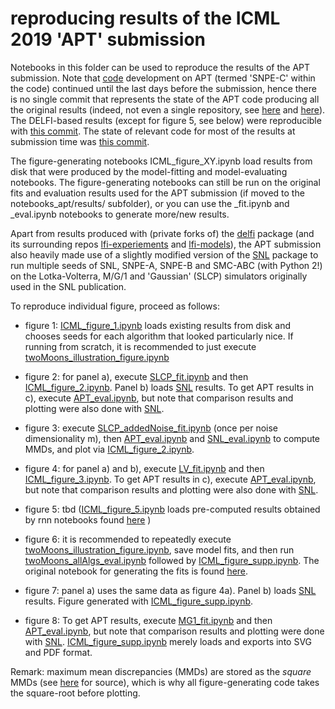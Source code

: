 # reproducing results of the ICML 2019 'APT' submission 

Notebooks in this folder can be used to reproduce the results of the APT submission. 
Note that [code](https://github.com/mackelab/delfi_int) development on APT (termed 'SNPE-C' within the code) continued until the last days before the submission, hence there is no single commit that represents the state of the APT code producing all the original results (indeed, not even a single repository, see [here](https://github.com/mnonnenm/delfi_int/commits/snpec_disc) and [here](https://github.com/dgreenberg/delfi_int/commits/snpec)). The DELFI-based results (except for figure 5, see below) were reproducible with [this commit](https://github.com/mnonnenm/delfi_int/commit/70d5a6701c304287098b0be34f33871fabcf1e4e). The state of relevant code for most of the results at submission time was [this commit](https://github.com/mnonnenm/delfi_int/commit/3e55de7b50874f09269326ddc48dcc63d347f58a). 

The figure-generating notebooks ICML_figure_XY.ipynb load results from disk that were produced by the model-fitting and model-evaluating notebooks. 
The figure-generating notebooks can still be run on the original fits and evaluation results used for the APT submission (if moved to the notebooks_apt/results/ subfolder), or you can use the _fit.ipynb and _eval.ipynb notebooks to generate more/new results.

Apart from results produced with (private forks of) the [delfi](https://github.com/mackelab/delfi_int) package (and its surrounding repos [lfi-experiements](https://github.com/mackelab/lfi-experiments) and [lfi-models](https://github.com/mackelab/lfi-models)), the APT submission also heavily made use of a slightly modified version of the [SNL](https://github.com/gpapamak/snl) package to run multiple seeds of SNL, SNPE-A, SNPE-B and SMC-ABC (with Python 2!) on the Lotka-Volterra, M/G/1 and 'Gaussian' (SLCP) simulators originally used in the SNL publication. 


To reproduce individual figure, proceed as follows:
- figure 1: [ICML_figure_1.ipynb](https://github.com/mackelab/lfi-experiments/blob/master/snpec/notebooks_apt/ICML_figure_1.ipynb) loads existing results from disk and chooses seeds for each algorithm that looked particularly nice. If running from scratch, it is recommended to just execute [twoMoons_illustration_figure.ipynb](https://github.com/mackelab/lfi-experiments/blob/master/snpec/notebooks_apt/twoMoons_illustration_figure.ipynb)

- figure 2: for panel a), execute [SLCP_fit.ipynb](https://github.com/mackelab/lfi-experiments/blob/master/snpec/notebooks_apt/SLCP_fit.ipynb) and then [ICML_figure_2.ipynb](https://github.com/mackelab/lfi-experiments/blob/master/snpec/notebooks_apt/ICML_figure_2.ipynb). Panel b) loads [SNL](https://github.com/gpapamak/snl) results. To get APT results in c), execute [APT_eval.ipynb](https://github.com/mackelab/lfi-experiments/blob/master/snpec/notebooks_apt/APT_eval.ipynb), but note that comparison results and plotting were also done with [SNL](https://github.com/gpapamak/snl). 

- figure 3: execute [SLCP_addedNoise_fit.ipynb](https://github.com/mackelab/lfi-experiments/blob/master/snpec/notebooks_apt/SLCP_addedNoise_fit.ipynb) (once per noise dimensionality m), then [APT_eval.ipynb](https://github.com/mackelab/lfi-experiments/blob/master/snpec/notebooks_apt/APT_eval.ipynb) and [SNL_eval.ipynb](https://github.com/mackelab/lfi-experiments/blob/master/snpec/notebooks_apt/SNL_eval.ipynb) to compute MMDs, and plot via [ICML_figure_2.ipynb](https://github.com/mackelab/lfi-experiments/blob/master/snpec/notebooks_apt/ICML_figure_2.ipynb). 

- figure 4: for panel a) and b), execute [LV_fit.ipynb](https://github.com/mackelab/lfi-experiments/blob/master/snpec/notebooks_apt/LV_fit.ipynb) and then [ICML_figure_3.ipynb](https://github.com/mackelab/lfi-experiments/blob/master/snpec/notebooks_apt/ICML_figure_3.ipynb). To get APT results in c), execute [APT_eval.ipynb](https://github.com/mackelab/lfi-experiments/blob/master/snpec/notebooks_apt/APT_eval.ipynb), but note that comparison results and plotting were also done with [SNL](https://github.com/gpapamak/snl). 

- figure 5: tbd ([ICML_figure_5.ipynb](https://github.com/mackelab/lfi-experiments/blob/master/snpec/notebooks_apt/ICML_figure_5.ipynb) loads pre-computed results obtained by rnn notebooks found [here](https://github.com/mackelab/lfi-experiments/tree/master/snpec) )

- figure 6: it is recommended to repeatedly execute [twoMoons_illustration_figure.ipynb](https://github.com/mackelab/lfi-experiments/blob/master/snpec/notebooks_apt/twoMoons_illustration_figure.ipynb), save model fits, and then run [twoMoons_allAlgs_eval.ipynb](https://github.com/mackelab/lfi-experiments/blob/master/snpec/notebooks_apt/twoMoons_allAlgs_eval.ipynb.ipynb) followed by [ICML_figure_supp.ipynb](https://github.com/mackelab/lfi-experiments/blob/master/snpec/notebooks_apt/ICML_figure_supp.ipynb). The original notebook for generating the fits is found [here](https://github.com/mackelab/lfi-experiments/blob/master/snpec/notebooks_apt/twoMoons_allAlgs_fit.ipynb).

- figure 7: panel a) uses the same data as figure 4a). Panel b) loads [SNL](https://github.com/gpapamak/snl) results. Figure generated with [ICML_figure_supp.ipynb](https://github.com/mackelab/lfi-experiments/blob/master/snpec/notebooks_apt/ICML_figure_supp.ipynb).

- figure 8: To get APT results, execute [MG1_fit.ipynb](https://github.com/mackelab/lfi-experiments/blob/master/snpec/notebooks_apt/MG1_fit.ipynb) and then [APT_eval.ipynb](https://github.com/mackelab/lfi-experiments/blob/master/snpec/notebooks_apt/APT_eval.ipynb), but note that comparison results and plotting were done with [SNL](https://github.com/gpapamak/snl). [ICML_figure_supp.ipynb](https://github.com/mackelab/lfi-experiments/blob/master/snpec/notebooks_apt/ICML_figure_supp.ipynb) merely loads and exports into SVG and PDF format.

Remark: maximum mean discrepancies (MMDs) are stored as the *square* MMDs (see [here](https://github.com/mnonnenm/SNL_py3port/blob/master/snl/inference/diagnostics/two_sample.py#L66) for source), which is why all figure-generating code takes the square-root before plotting. 

